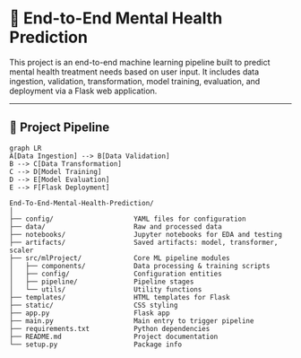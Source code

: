 # 🧠 End-to-End Mental Health Prediction

This project is an end-to-end machine learning pipeline built to predict mental health treatment needs based on user input. It includes data ingestion, validation, transformation, model training, evaluation, and deployment via a Flask web application.

---

## 🚀 Project Pipeline

```mermaid
graph LR
A[Data Ingestion] --> B[Data Validation]
B --> C[Data Transformation]
C --> D[Model Training]
D --> E[Model Evaluation]
E --> F[Flask Deployment]

End-To-End-Mental-Health-Prediction/
│
├── config/                    YAML files for configuration
├── data/                      Raw and processed data
├── notebooks/                 Jupyter notebooks for EDA and testing
├── artifacts/                 Saved artifacts: model, transformer, scaler
├── src/mlProject/             Core ML pipeline modules
│   ├── components/            Data processing & training scripts
│   ├── config/                Configuration entities
│   ├── pipeline/              Pipeline stages
│   └── utils/                 Utility functions
├── templates/                 HTML templates for Flask
├── static/                    CSS styling
├── app.py                     Flask app
├── main.py                    Main entry to trigger pipeline
├── requirements.txt           Python dependencies
├── README.md                  Project documentation
└── setup.py                   Package info
```
